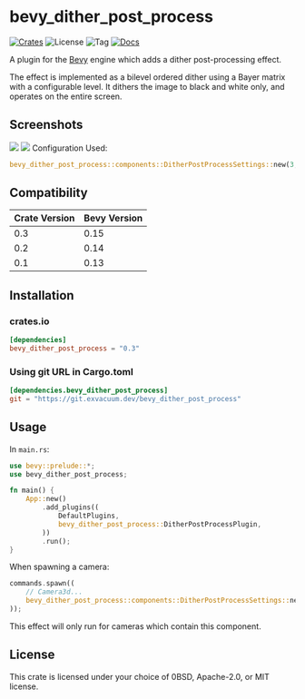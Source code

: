 # bevy_dither_post_process

[![Crates](https://img.shields.io/crates/v/bevy_dither_post_process)](https://crates.io/crates/bevy_dither_post_process)
![License](https://img.shields.io/badge/license-0BSD%2FMIT%2FApache-blue.svg)
![Tag](https://img.shields.io/github/v/tag/exvacuum/bevy_dither_post_process)
[![Docs](https://img.shields.io/docsrs/bevy_dither_post_process)](https://docs.rs/bevy_dither_post_process)

A plugin for the [Bevy](https://bevyengine.org) engine which adds a dither post-processing effect.

The effect is implemented as a bilevel ordered dither using a Bayer matrix with a configurable level. It dithers the image to black and white only, and operates on the entire screen.

## Screenshots
![](https://git.exvacuum.dev/bevy_dither_post_process/plain/doc/screenshot.png)
![](https://git.exvacuum.dev/bevy_dither_post_process/plain/doc/screenshot_plant.png)
Configuration Used:
```rs
bevy_dither_post_process::components::DitherPostProcessSettings::new(3, &asset_server);
```
## Compatibility

| Crate Version | Bevy Version |
|---            |---           |
| 0.3           | 0.15         |
| 0.2           | 0.14         |
| 0.1           | 0.13         |

## Installation

### crates.io
```toml
[dependencies]
bevy_dither_post_process = "0.3"
```

### Using git URL in Cargo.toml
```toml
[dependencies.bevy_dither_post_process]
git = "https://git.exvacuum.dev/bevy_dither_post_process"
```

## Usage

In `main.rs`:
```rs
use bevy::prelude::*;
use bevy_dither_post_process;

fn main() {
    App::new()
        .add_plugins((
            DefaultPlugins,
            bevy_dither_post_process::DitherPostProcessPlugin,
        ))
        .run();
}
```

When spawning a camera:
```rs
commands.spawn((
    // Camera3d...
    bevy_dither_post_process::components::DitherPostProcessSettings::new(level, &asset_server);
));
```

This effect will only run for cameras which contain this component.

## License

This crate is licensed under your choice of 0BSD, Apache-2.0, or MIT license.

